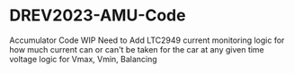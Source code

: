 # DREV2023-AMU-Code
Accumulator Code
WIP
Need to Add
	LTC2949 current monitoring
	logic for how much current can or can't be taken for the car at any given time
	voltage logic for Vmax, Vmin, Balancing	